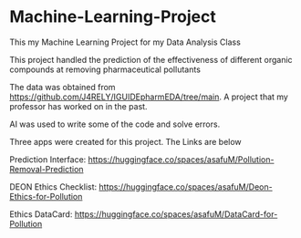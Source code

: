 # Machine-Learning-Project

This my Machine Learning Project for my Data Analysis Class

This project handled the prediction of the effectiveness of different organic compounds at removing pharmaceutical pollutants

The data was obtained from https://github.com/J4RELY/IGUIDEpharmEDA/tree/main. A project that my professor has worked on in the past.

AI was used to write some of the code and solve errors. 

Three apps were created for this project. The Links are below

Prediction Interface: https://huggingface.co/spaces/asafuM/Pollution-Removal-Prediction

DEON Ethics Checklist: https://huggingface.co/spaces/asafuM/Deon-Ethics-for-Pollution

Ethics DataCard: https://huggingface.co/spaces/asafuM/DataCard-for-Pollution
